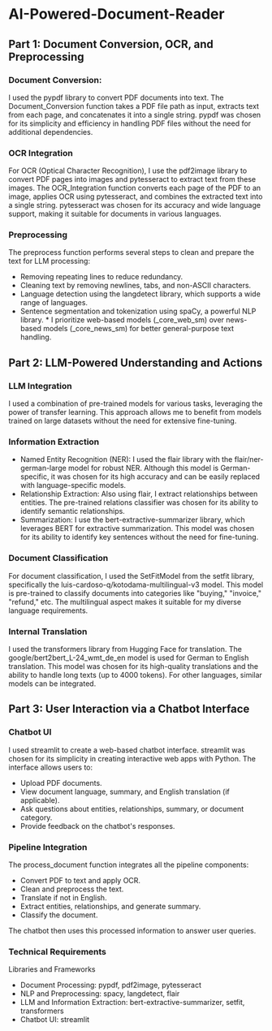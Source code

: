 # AI-Powered-Document-Reader

## Part 1: Document Conversion, OCR, and Preprocessing

### Document Conversion: 
I used the pypdf library to convert PDF documents into text. The Document_Conversion function takes a PDF file path as input, extracts text from each page, and concatenates it into a single string. pypdf was chosen for its simplicity and efficiency in handling PDF files without the need for additional dependencies.

### OCR Integration
For OCR (Optical Character Recognition), I use the pdf2image library to convert PDF pages into images and pytesseract to extract text from these images. The OCR_Integration function converts each page of the PDF to an image, applies OCR using pytesseract, and combines the extracted text into a single string. pytesseract was chosen for its accuracy and wide language support, making it suitable for documents in various languages.

### Preprocessing
The preprocess function performs several steps to clean and prepare the text for LLM processing:
* Removing repeating lines to reduce redundancy.
* Cleaning text by removing newlines, tabs, and non-ASCII characters.
* Language detection using the langdetect library, which supports a wide range of languages.
* Sentence segmentation and tokenization using spaCy, a powerful NLP library. * I prioritize web-based models (_core_web_sm) over news-based models (_core_news_sm) for better general-purpose text handling.

## Part 2: LLM-Powered Understanding and Actions

### LLM Integration
I used a combination of pre-trained models for various tasks, leveraging the power of transfer learning. This approach allows me to benefit from models trained on large datasets without the need for extensive fine-tuning.

### Information Extraction
* Named Entity Recognition (NER): I used the flair library with the flair/ner-german-large model for robust NER. Although this model is German-specific, it was chosen for its high accuracy and can be easily replaced with language-specific models.
* Relationship Extraction: Also using flair, I extract relationships between entities. The pre-trained relations classifier was chosen for its ability to identify semantic relationships.
* Summarization: I use the bert-extractive-summarizer library, which leverages BERT for extractive summarization. This model was chosen for its ability to identify key sentences without the need for fine-tuning.

### Document Classification
For document classification, I used the SetFitModel from the setfit library, specifically the luis-cardoso-q/kotodama-multilingual-v3 model. This model is pre-trained to classify documents into categories like "buying," "invoice," "refund," etc. The multilingual aspect makes it suitable for my diverse language requirements.

### Internal Translation
I used the transformers library from Hugging Face for translation. The google/bert2bert_L-24_wmt_de_en model is used for German to English translation. This model was chosen for its high-quality translations and the ability to handle long texts (up to 4000 tokens). For other languages, similar models can be integrated.

## Part 3: User Interaction via a Chatbot Interface

### Chatbot UI
I used streamlit to create a web-based chatbot interface. streamlit was chosen for its simplicity in creating interactive web apps with Python. The interface allows users to:
* Upload PDF documents.
* View document language, summary, and English translation (if applicable).
* Ask questions about entities, relationships, summary, or document category.
* Provide feedback on the chatbot's responses.

### Pipeline Integration
The process_document function integrates all the pipeline components:
* Convert PDF to text and apply OCR.
* Clean and preprocess the text.
* Translate if not in English.
* Extract entities, relationships, and generate summary.
* Classify the document.

The chatbot then uses this processed information to answer user queries.

### Technical Requirements
Libraries and Frameworks

* Document Processing: pypdf, pdf2image, pytesseract
* NLP and Preprocessing: spacy, langdetect, flair
* LLM and Information Extraction: bert-extractive-summarizer, setfit, transformers
* Chatbot UI: streamlit
